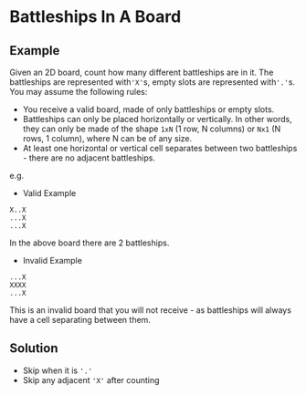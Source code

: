 # Battleships In A Board
## Example
Given an 2D board, count how many different battleships are in it. The battleships are represented with`'X'`s, empty slots are represented with`'.'`s. You may assume the following rules:
- You receive a valid board, made of only battleships or empty slots.
- Battleships can only be placed horizontally or vertically. In other words, they can only be made of the shape `1xN` (1 row, N columns) or `Nx1` (N rows, 1 column), where N can be of any size.
- At least one horizontal or vertical cell separates between two battleships - there are no adjacent battleships.

e.g.
- Valid Example
```
X..X
...X
...X
```
In the above board there are 2 battleships.

- Invalid Example
```
...X
XXXX
...X
```
This is an invalid board that you will not receive - as battleships will always have a cell separating between them.

## Solution
- Skip when it is `'.'`
- Skip any adjacent `'X'` after counting
